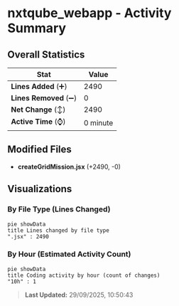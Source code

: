 # nxtqube_webapp - Activity Summary 

## Overall Statistics

| Stat                   | Value                                                             |
| ---------------------- | ----------------------------------------------------------------- |
| **Lines Added** (➕)   | 2490                                          |
| **Lines Removed** (➖) | 0                                        |
| **Net Change** (↕)    | 2490                |
| **Active Time** (⌚)   | 0 minute |


## Modified Files
- **createGridMission.jsx** (+2490, -0)

## Visualizations

### By File Type (Lines Changed)

```mermaid
pie showData
title Lines changed by file type
".jsx" : 2490
```

### By Hour (Estimated Activity Count)

```mermaid
pie showData
title Coding activity by hour (count of changes)
"10h" : 1
```


> **Last Updated:** 29/09/2025, 10:50:43